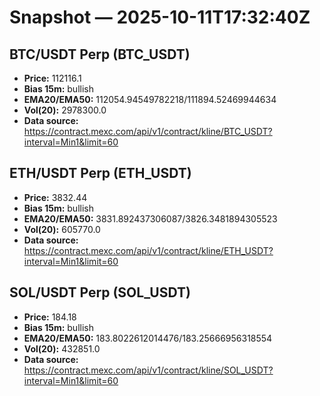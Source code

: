# Snapshot — 2025-10-11T17:32:40Z

## BTC/USDT Perp (BTC_USDT)
- **Price:** 112116.1
- **Bias 15m:** bullish
- **EMA20/EMA50:** 112054.94549782218/111894.52469944634
- **Vol(20):** 2978300.0
- **Data source:** https://contract.mexc.com/api/v1/contract/kline/BTC_USDT?interval=Min1&limit=60

## ETH/USDT Perp (ETH_USDT)
- **Price:** 3832.44
- **Bias 15m:** bullish
- **EMA20/EMA50:** 3831.892437306087/3826.3481894305523
- **Vol(20):** 605770.0
- **Data source:** https://contract.mexc.com/api/v1/contract/kline/ETH_USDT?interval=Min1&limit=60

## SOL/USDT Perp (SOL_USDT)
- **Price:** 184.18
- **Bias 15m:** bullish
- **EMA20/EMA50:** 183.8022612014476/183.25666956318554
- **Vol(20):** 432851.0
- **Data source:** https://contract.mexc.com/api/v1/contract/kline/SOL_USDT?interval=Min1&limit=60
